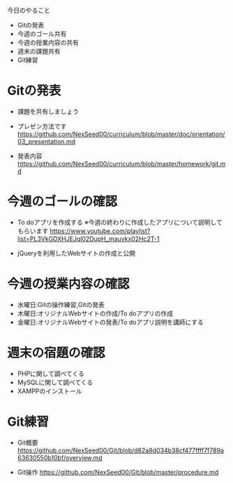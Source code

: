今日のやること

- Gitの発表
- 今週のゴール共有
- 今週の授業内容の共有
- 週末の課題共有
- Git練習

# Gitの発表
  - 課題を共有しましょう
  - プレゼン方法です
    https://github.com/NexSeed00/curriculum/blob/master/doc/orientation/03_presentation.md

  - 発表内容
    https://github.com/NexSeed00/curriculum/blob/master/homework/git.md

# 今週のゴールの確認
  - To doアプリを作成する
    ※今週の終わりに作成したアプリについて説明してもらいます
    https://www.youtube.com/playlist?list=PL3VkGDXHJEJql02DupH_mauvkx02Hc2T-1

  - jQueryを利用したWebサイトの作成と公開


# 今週の授業内容の確認

  - 水曜日:Gitの操作練習,Gitの発表
  - 木曜日:オリジナルWebサイトの作成/To doアプリの作成
  - 金曜日:オリジナルWebサイトの発表/To doアプリ説明を講師にする

# 週末の宿題の確認
  - PHPに関して調べてくる
  - MySQLに関して調べてくる
  - XAMPPのインストール

# Git練習
  - Git概要
    https://github.com/NexSeed00/Git/blob/d82a8d034b38cf477ffff7f789a63630550b10bf/overview.md

  - Git操作
    https://github.com/NexSeed00/Git/blob/master/procedure.md




